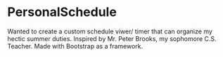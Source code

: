 # PersonalSchedule
Wanted to create a custom schedule viwer/ timer that can organize my hectic summer duties. Inspired by Mr. Peter Brooks, my sophomore C.S. Teacher. Made with Bootstrap as a framework.
